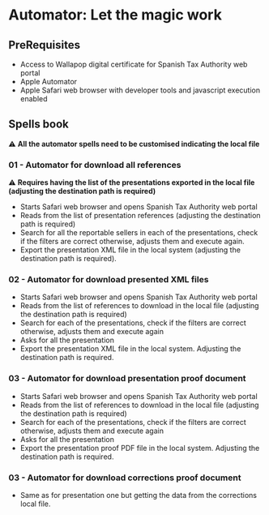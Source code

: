 # Automator: Let the magic work 

## PreRequisites
- Access to Wallapop digital certificate for Spanish Tax Authority web portal
- Apple Automator
- Apple Safari web browser with developer tools and javascript execution enabled

## Spells book

:warning: **All the automator spells need to be customised indicating the local file**

### 01 - Automator for download all references
:warning: **Requires having the list of the presentations exported in the local file (adjusting the destination path is required)**

- Starts Safari web browser and opens Spanish Tax Authority web portal
- Reads from the list of presentation references (adjusting the destination path is required)
- Search for all the reportable sellers in each of the presentations, check if the filters are correct otherwise, adjusts them and execute again.
- Export the presentation XML file in the local system (adjusting the destination path is required).

### 02 - Automator for download presented XML files
- Starts Safari web browser and opens Spanish Tax Authority web portal
- Reads from the list of references to download in the local file (adjusting the destination path is required)
- Search for each of the presentations, check if the filters are correct otherwise, adjusts them and execute again
- Asks for all the presentation
- Export the presentation XML file in the local system. Adjusting the destination path is required.

### 03 - Automator for download presentation proof document
- Starts Safari web browser and opens Spanish Tax Authority web portal
- Reads from the list of references to download in the local file (adjusting the destination path is required)
- Search for each of the presentations, check if the filters are correct otherwise, adjusts them and execute again
- Asks for all the presentation
- Export the presentation proof PDF file in the local system. Adjusting the destination path is required.

### 03 - Automator for download corrections proof document
- Same as for presentation one but getting the data from the corrections local file.